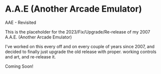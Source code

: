 # A.A.E (Another Arcade Emulator)
AAE - Revisited

This is the placeholder for the 2023/Fix/Upgrade/Re-release of my 2007 A.A.E. (Another Arcade Emulator)

I've worked on this every off and on every couple of years since 2007, and decided to finally just upgrade the old release with proper. working controls and art, and re-release it. 

Coming Soon!
